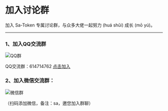# 加入讨论群

加入 Sa-Token 专属讨论群，与众多大佬一起努力 (huá shǔi) 成长 (mō yú)。

---

### 1、加入QQ交流群


![QQ群](https://oss.dev33.cn/sa-token/qq-group-2.png ':size=180')

QQ交流群：614714762 [点击加入](https://jq.qq.com/?_wv=1027&k=F96A2mrl)

### 2、加入微信交流群：

![微信群](https://oss.dev33.cn/sa-token/wx-qr-300.png ':size=180')

（扫码添加微信，备注：sa，邀您加入群聊）


